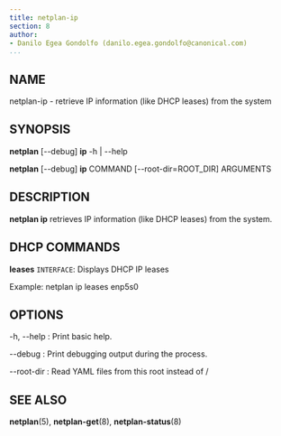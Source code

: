 ```yaml
---
title: netplan-ip
section: 8
author:
- Danilo Egea Gondolfo (danilo.egea.gondolfo@canonical.com)
...
```


## NAME

netplan-ip - retrieve IP information (like DHCP leases) from the system

## SYNOPSIS

  **netplan** [--debug] **ip** -h | --help

  **netplan** [--debug] **ip** COMMAND [--root-dir=ROOT_DIR] ARGUMENTS

## DESCRIPTION

**netplan ip** retrieves IP information (like DHCP leases) from the system.

## DHCP COMMANDS

**leases** `INTERFACE`: Displays DHCP IP leases

Example: netplan ip leases enp5s0

## OPTIONS

  -h, --help
:   Print basic help.

  --debug
:   Print debugging output during the process.

  --root-dir
:   Read YAML files from this root instead of /

## SEE ALSO

  **netplan**(5), **netplan-get**(8), **netplan-status**(8)
